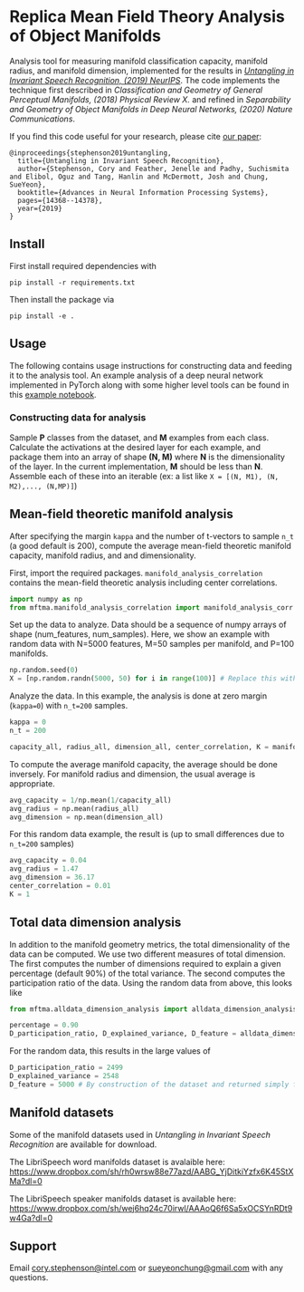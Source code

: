 # Replica Mean Field Theory Analysis of Object Manifolds

Analysis tool for measuring manifold classification capacity, manifold radius, and manifold dimension, implemented for the results in *[Untangling in Invariant Speech Recognition, (2019) NeurIPS](https://arxiv.org/abs/2003.01787)*.  The code implements the technique first described in *Classification and Geometry of General Perceptual Manifolds, (2018) Physical Review X.* and refined in *Separability and Geometry of Object Manifolds in Deep Neural Networks, (2020) Nature Communications*. 

If you find this code useful for your research, please cite [our paper](https://arxiv.org/abs/2003.01787):  
```
@inproceedings{stephenson2019untangling,
  title={Untangling in Invariant Speech Recognition},
  author={Stephenson, Cory and Feather, Jenelle and Padhy, Suchismita and Elibol, Oguz and Tang, Hanlin and McDermott, Josh and Chung, SueYeon},
  booktitle={Advances in Neural Information Processing Systems},
  pages={14368--14378},
  year={2019}
}
```

## Install

First install required dependencies with
```
pip install -r requirements.txt
```

Then install the package via
```
pip install -e .
```
## Usage
The following contains usage instructions for constructing data and feeding it to the analysis tool. An example analysis of a deep neural network implemented in PyTorch along with some higher level tools can be found in this [example notebook](examples/MFTMA_VGG16_example.ipynb).

### Constructing data for analysis
Sample **P** classes from the dataset, and **M** examples from each class.  Calculate the activations at the desired layer for each example, and package them into an array of shape **(N, M)** where **N** is the dimensionality of the layer.  In the current implementation, **M** should be less than **N**.  Assemble each of these into an iterable (ex: a list like `X = [(N, M1), (N, M2),..., (N,MP)]`)

## Mean-field theoretic manifold analysis
After specifying the margin `kappa` and the number of t-vectors to sample `n_t` (a good default is 200), compute the average mean-field theoretic manifold capacity, manifold radius, and and dimensionality.

First, import the required packages.  `manifold_analysis_correlation` contains the mean-field theoretic analysis including center correlations.
```python
import numpy as np
from mftma.manifold_analysis_correlation import manifold_analysis_corr
```
Set up the data to analyze. Data should be a sequence of numpy arrays of shape (num_features, num_samples). Here, we show an example with random data with N=5000 features, M=50 samples per manifold, and P=100 manifolds.
```python 
np.random.seed(0)
X = [np.random.randn(5000, 50) for i in range(100)] # Replace this with data to analyze
```
Analyze the data.  In this example, the analysis is done at zero margin (`kappa=0`) with `n_t=200` samples.
```python
kappa = 0
n_t = 200

capacity_all, radius_all, dimension_all, center_correlation, K = manifold_analysis_corr(X, kappa, n_t)
```
To compute the average manifold capacity, the average should be done inversely. For manifold radius and dimension, the usual average is appropriate.
```python
avg_capacity = 1/np.mean(1/capacity_all)
avg_radius = np.mean(radius_all)
avg_dimension = np.mean(dimension_all)
```
For this random data example, the result is (up to small differences due to `n_t=200` samples)
```python
avg_capacity = 0.04
avg_radius = 1.47
avg_dimension = 36.17
center_correlation = 0.01
K = 1
```

## Total data dimension analysis
In addition to the manifold geometry metrics, the total dimensionality of the data can be computed. We use two different measures of total dimension. The first computes the number of dimensions required to explain a given percentage (default 90%) of the total variance. The second computes the participation ratio of the data. Using the random data from above, this looks like
```python
from mftma.alldata_dimension_analysis import alldata_dimension_analysis

percentage = 0.90
D_participation_ratio, D_explained_variance, D_feature = alldata_dimension_analysis(X, perc=percentage)
```
For the random data, this results in the large values of
```python
D_participation_ratio = 2499
D_explained_variance = 2548
D_feature = 5000 # By construction of the dataset and returned simply for convenience
```
## Manifold datasets
Some of the manifold datasets used in *Untangling in Invariant Speech Recognition* are available for download.

The LibriSpeech word manifolds dataset is avalaible here:
https://www.dropbox.com/sh/rh0wrsw88e77azd/AABG_YjDitkiYzfx6K45StXMa?dl=0

The LibriSpeech speaker manifolds dataset is available here:
https://www.dropbox.com/sh/wej6hq24c70irwl/AAAoQ6f6Sa5xOCSYnRDt9w4Ga?dl=0

## Support 
Email cory.stephenson@intel.com or sueyeonchung@gmail.com with any questions.
